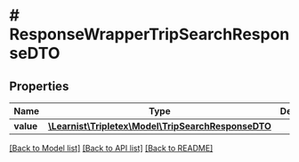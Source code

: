 # # ResponseWrapperTripSearchResponseDTO

## Properties

Name | Type | Description | Notes
------------ | ------------- | ------------- | -------------
**value** | [**\Learnist\Tripletex\Model\TripSearchResponseDTO**](TripSearchResponseDTO.md) |  | [optional]

[[Back to Model list]](../../README.md#models) [[Back to API list]](../../README.md#endpoints) [[Back to README]](../../README.md)
